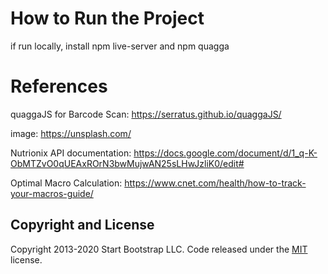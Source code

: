 
# How to Run the Project

if run locally,
install npm live-server and npm quagga

# References

quaggaJS for Barcode Scan: https://serratus.github.io/quaggaJS/

image: https://unsplash.com/

Nutrionix API documentation: https://docs.google.com/document/d/1_q-K-ObMTZvO0qUEAxROrN3bwMujwAN25sLHwJzliK0/edit#

Optimal Macro Calculation: https://www.cnet.com/health/how-to-track-your-macros-guide/

## Copyright and License

Copyright 2013-2020 Start Bootstrap LLC. Code released under the [MIT](https://github.com/StartBootstrap/startbootstrap-one-page-wonder/blob/gh-pages/LICENSE) license.



